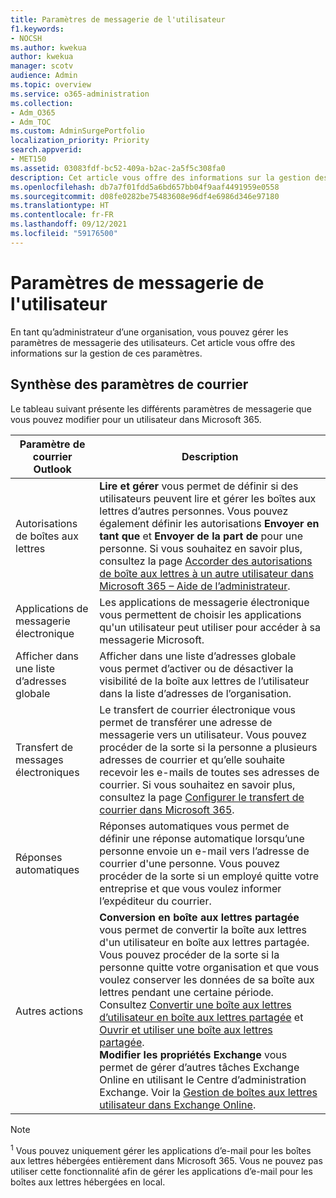 ```yaml
---
title: Paramètres de messagerie de l'utilisateur
f1.keywords:
- NOCSH
ms.author: kwekua
author: kwekua
manager: scotv
audience: Admin
ms.topic: overview
ms.service: o365-administration
ms.collection:
- Adm_O365
- Adm_TOC
ms.custom: AdminSurgePortfolio
localization_priority: Priority
search.appverid:
- MET150
ms.assetid: 03083fdf-bc52-409a-b2ac-2a5f5c308fa0
description: Cet article vous offre des informations sur la gestion des paramètres pour vos utilisateurs.
ms.openlocfilehash: db7a7f01fdd5a6bd657bb04f9aaf4491959e0558
ms.sourcegitcommit: d08fe0282be75483608e96df4e6986d346e97180
ms.translationtype: HT
ms.contentlocale: fr-FR
ms.lasthandoff: 09/12/2021
ms.locfileid: "59176500"
---
```

# <a name="user-email-settings"></a>Paramètres de messagerie de l'utilisateur

En tant qu’administrateur d’une organisation, vous pouvez gérer les paramètres de messagerie des utilisateurs. Cet article vous offre des informations sur la gestion de ces paramètres.

## <a name="summary-of-email-settings"></a>Synthèse des paramètres de courrier

Le tableau suivant présente les différents paramètres de messagerie que vous pouvez modifier pour un utilisateur dans Microsoft 365.


|Paramètre de courrier Outlook|Description  |
|---------|---------|
|Autorisations de boîtes aux lettres| **Lire et gérer** vous permet de définir si des utilisateurs peuvent lire et gérer les boîtes aux lettres d’autres personnes. Vous pouvez également définir les autorisations **Envoyer en tant que** et **Envoyer de la part de** pour une personne. Si vous souhaitez en savoir plus, consultez la page [Accorder des autorisations de boîte aux lettres à un autre utilisateur dans Microsoft 365 – Aide de l’administrateur](../add-users/give-mailbox-permissions-to-another-user.md). |
|Applications de messagerie électronique| Les applications de messagerie électronique vous permettent de choisir les applications qu'un utilisateur peut utiliser pour accéder à sa messagerie Microsoft. |
|Afficher dans une liste d’adresses globale| Afficher dans une liste d’adresses globale vous permet d’activer ou de désactiver la visibilité de la boîte aux lettres de l’utilisateur dans la liste d’adresses de l’organisation. |
|Transfert de messages électroniques|Le transfert de courrier électronique vous permet de transférer une adresse de messagerie vers un utilisateur. Vous pouvez procéder de la sorte si la personne a plusieurs adresses de courrier et qu’elle souhaite recevoir les e-mails de toutes ses adresses de courrier. Si vous souhaitez en savoir plus, consultez la page [Configurer le transfert de courrier dans Microsoft 365](configure-email-forwarding.md).|
|Réponses automatiques|Réponses automatiques vous permet de définir une réponse automatique lorsqu’une personne envoie un e-mail vers l’adresse de courrier d'une personne. Vous pouvez procéder de la sorte si un employé quitte votre entreprise et que vous voulez informer l’expéditeur du courrier.|
|Autres actions| **Conversion en boîte aux lettres partagée** vous permet de convertir la boîte aux lettres d'un utilisateur en boîte aux lettres partagée. Vous pouvez procéder de la sorte si la personne quitte votre organisation et que vous voulez conserver les données de sa boîte aux lettres pendant une certaine période. Consultez [Convertir une boîte aux lettres d’utilisateur en boîte aux lettres partagée](convert-user-mailbox-to-shared-mailbox.md) et [Ouvrir et utiliser une boîte aux lettres partagée](https://support.microsoft.com/office/d94a8e9e-21f1-4240-808b-de9c9c088afd).</br>**Modifier les propriétés Exchange** vous permet de gérer d’autres tâches Exchange Online en utilisant le Centre d’administration Exchange. Voir la [Gestion de boîtes aux lettres utilisateur dans Exchange Online](/exchange/recipients-in-exchange-online/manage-user-mailboxes/manage-user-mailboxes).|

> [!NOTE]
>
> <sup>1</sup> Vous pouvez uniquement gérer les applications d’e-mail pour les boîtes aux lettres hébergées entièrement dans Microsoft 365. Vous ne pouvez pas utiliser cette fonctionnalité afin de gérer les applications d’e-mail pour les boîtes aux lettres hébergées en local.